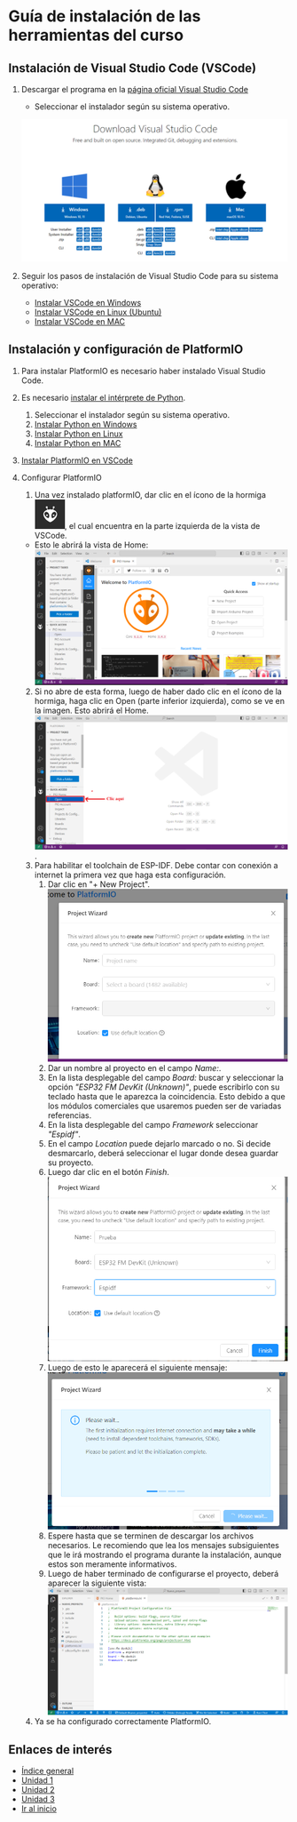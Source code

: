 # Guía de instalación de las herramientas del curso

## Instalación de Visual Studio Code (VSCode)

1. Descargar el programa en la [página oficial  Visual Studio Code](https://code.visualstudio.com/download)
    - Seleccionar el instalador según su sistema operativo.

    ![Sleccionar según sistema operativo](imagenes/1.9_download_vs_code.png)

2. Seguir los pasos de instalación de Visual Studio Code para su sistema operativo:
    - [Instalar VSCode en Windows](https://www.youtube.com/watch?v=f2eDJva9f2Y)
    - [Instalar VSCode en Linux (Ubuntu)](https://www.youtube.com/watch?v=ROXcgWe3Fsc)
    - [Instalar VSCode en MAC](https://www.youtube.com/watch?v=Z4lTITfq3-0)

## Instalación y configuración de PlatformIO

1. Para instalar PlatformIO es necesario haber instalado Visual Studio Code.

2. Es necesario [instalar el intérprete de Python](https://www.python.org/downloads/).
    
    1. Seleccionar el instalador según su sistema operativo.
    2. [Instalar Python en Windows](https://www.youtube.com/watch?v=UPya-XsUlA4)
    3. [Instalar Python en Linux](https://www.youtube.com/watch?v=aicZINm0zs4)
    4. [Instalar Python en MAC](https://www.youtube.com/watch?v=itBE25gYEeY)

3. [Instalar PlatformIO en VSCode](https://www.youtube.com/watch?v=k5HMEl6epG4)

4. Configurar PlatformIO
    1. Una vez instalado platformIO, dar clic en el ícono de la hormiga ![hormiga](imagenes/1.9_hormiga.png), el cual encuentra en la parte izquierda de la vista de VSCode.
    - Esto le abrirá la vista de Home:
    ![PlatformIO Home](imagenes/1.9_platformio_home.png)
    2. Si no abre de esta forma, luego de haber dado clic en el ícono de la hormiga, haga clic en Open (parte inferior izquierda), como se ve en la imagen. Esto abrirá el Home.
    ![PlatformIO Home 1](imagenes/1.9_platformio_home_2.png).
    3. Para habilitar el toolchain de ESP-IDF. Debe contar con conexión a internet la primera vez que haga esta configuración. 
        1. Dar clic en "+ New Project".
        ![PlatformIO New Project 1](imagenes/1.9_platformio_new_project_1.png)
        2. Dar un nombre al proyecto en el campo *Name:*.
        3. En la lista desplegable del campo *Board:* buscar y seleccionar la opción *"ESP32 FM DevKit (Unknown)"*, puede escribirlo con su teclado hasta que le aparezca la coincidencia. Esto debido a que los módulos comerciales que usaremos pueden ser de variadas referencias. 
        4. En la lista desplegable del campo *Framework* seleccionar *"Espidf"*.
        5. En el campo *Location* puede dejarlo marcado o no. Si decide desmarcarlo, deberá seleccionar el lugar donde desea guardar su proyecto. 
        6. Luego dar clic en el botón *Finish*.
        ![PlatformIO New Project 7](imagenes/1.9_platformio_new_project_7.png)
        7. Luego de esto le aparecerá el siguiente mensaje:
        ![PlatformIO New Project 6](imagenes/1.9_platformio_new_project_6.png)
        8. Espere hasta que se terminen de descargar los archivos necesarios. Le recomiendo que lea los mensajes subsiguientes que le irá mostrando el programa durante la instalación, aunque estos son meramente informativos. 
        9. Luego de haber terminado de configurarse el proyecto, deberá aparecer la siguiente vista: 
        ![PlatformIO New Project 6](imagenes/1.9_platformio_new_project_8.png)
    4. Ya se ha configurado correctamente PlatformIO.

## Enlaces de interés

- [Índice general](/readme.md)
- [Unidad 1](/Unidad_1/readme.md)
- [Unidad 2](/Unidad_2/readme.md)
- [Unidad 3](/Unidad_3/readme.md)
- [Ir al inicio](#guía-de-instalación-de-las-herramientas-del-curso)


